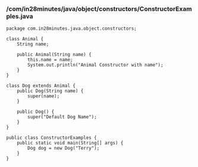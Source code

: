 ### /com/in28minutes/java/object/constructors/ConstructorExamples.java
```
package com.in28minutes.java.object.constructors;

class Animal {
	String name;

	public Animal(String name) {
		this.name = name;
		System.out.println("Animal Constructor with name");
	}
}

class Dog extends Animal {
	public Dog(String name) {
		super(name);
	}

	public Dog() {
		super("Default Dog Name");
	}
}

public class ConstructorExamples {
	public static void main(String[] args) {
		Dog dog = new Dog("Terry");
	}
}
```